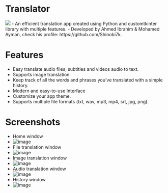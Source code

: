 # Translator
<img src="https://img.icons8.com/color/240/null/translate-text.png"/>
- An efficient translation app created using Python and customtkinter library with multiple features.
- Developed by Ahmed Ibrahim & Mohamed Ayman, check his profile: https://github.com/Shinobi7k.

# Features
- Easy translate audio files, subtitles and videos audio to text.
- Supports image translation.
- Keep track of all the words and phrases you've translated with a simple history.
- Modern and easy-to-use Interface
- Customize your app theme.
- Supports multiple file formats (txt, wav, mp3, mp4, srt, jpg, png).

# Screenshots
- Home window
- ![image](https://github.com/Ahmed5431/Translator/assets/125130894/27094492-1587-437c-bbc2-9fa40d539c69)
- File translation window
- ![image](https://github.com/Ahmed5431/Translator/assets/125130894/0e468519-267f-460e-9c38-01883d6f245f)
- Image translation window
- ![image](https://github.com/Ahmed5431/Translator/assets/125130894/cccc9092-b8ec-487f-903a-43b519f07a52)
- Audio translation window
- ![image](https://github.com/Ahmed5431/Translator/assets/125130894/73fb3edb-4a10-4ab3-ae1d-cde567492483)
- History window
- ![image](https://github.com/Ahmed5431/Translator/assets/125130894/9acbc73b-521a-43a9-970b-80aed66cf80a)



